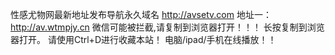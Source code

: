 性感尤物网最新地址发布导航永久域名 http://avsetv.com
地址一：http://av.wtmpjy.cn 微信可能被拦截,请复制到浏览器打开！！！
长按复制到浏览器打开。 请使用Ctrl+D进行收藏本站！ 电脑/ipad/手机在线播放！！
